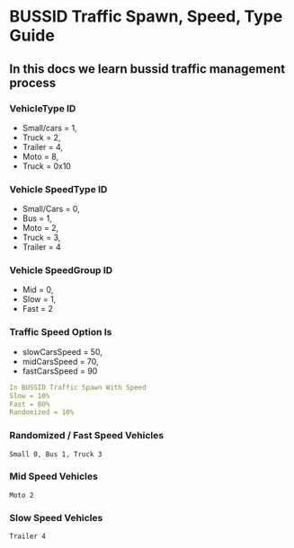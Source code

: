 # BUSSID Traffic Spawn, Speed, Type Guide

## In this docs we learn bussid traffic management process

### VehicleType ID

- Small/cars = 1,
- Truck = 2,
- Trailer = 4,
- Moto = 8,
- Truck = 0x10

### Vehicle SpeedType ID

- Small/Cars = 0,
- Bus = 1,
- Moto = 2,
- Truck = 3,
- Trailer = 4

### Vehicle SpeedGroup ID

- Mid = 0,
- Slow = 1,
- Fast = 2

### Traffic Speed Option Is

- slowCarsSpeed = 50,
- midCarsSpeed = 70,
- fastCarsSpeed = 90

```YAML
In BUSSID Traffic Spawn With Speed
Slow = 10%
Fast = 80%
Randomized = 10%
```

### Randomized / Fast Speed Vehicles

    Small 0, Bus 1, Truck 3

### Mid Speed Vehicles

    Moto 2

### Slow Speed Vehicles

    Trailer 4

